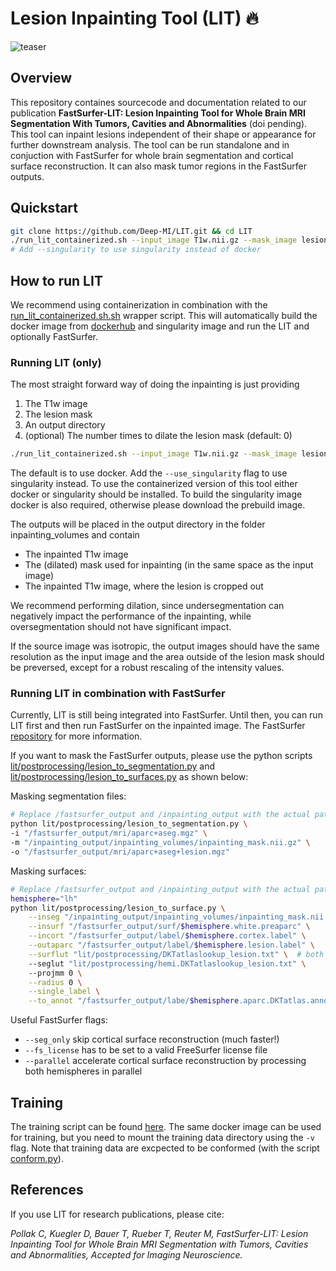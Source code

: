 # Lesion Inpainting Tool (LIT) 🔥

![teaser](https://github.com/ClePol/LIT/blob/main//doc/overview.png?raw=true)

## Overview
This repository containes sourcecode and documentation related to our publication **FastSurfer-LIT: Lesion Inpainting Tool for Whole Brain MRI Segmentation With Tumors,
Cavities and Abnormalities** (doi pending).
This tool can inpaint lesions independent of their shape or appearance for further downstream analysis. The tool can be run standalone and in conjuction with FastSurfer for whole brain segmentation and cortical surface reconstruction. It can also mask tumor regions in the FastSurfer outputs.

## Quickstart

```bash
git clone https://github.com/Deep-MI/LIT.git && cd LIT
./run_lit_containerized.sh --input_image T1w.nii.gz --mask_image lesion_mask.nii.gz --output_directory output_directory
# Add --singularity to use singularity instead of docker
```

## How to run LIT

We recommend using containerization in combination with the [run_lit_containerized.sh.sh](run_lit_containerized.sh.sh) wrapper script.
This will automatically build the docker image from [dockerhub](https://hub.docker.com/r/deepmi/lit) and singularity image and run the LIT and optionally FastSurfer.


### Running LIT (only)

The most straight forward way of doing the inpainting is just providing 
1. The T1w image
2. The lesion mask
3. An output directory
4. (optional) The number times to dilate the lesion mask (default: 0)

```bash
./run_lit_containerized.sh --input_image T1w.nii.gz --mask_image lesion_mask.nii.gz --output_directory output_directory --dilate 2
```
The default is to use docker. Add the `--use_singularity` flag to use singularity instead. To use the containerized version of this tool either docker or singularity should be installed. To build the singularity image docker is also required, otherwise please download the prebuild image.


The outputs will be placed in the output directory in the folder inpainting_volumes and contain
- The inpainted T1w image
- The (dilated) mask used for inpainting (in the same space as the input image)
- The inpainted T1w image, where the lesion is cropped out

We recommend performing dilation, since undersegmentation can negatively impact the performance of the inpainting, while oversegmentation should not have significant impact.


If the source image was isotropic, the output images should have the same resolution as the input image and the area outside of the lesion mask should be preversed, except for a robust rescaling of the intensity values.


### Running LIT in combination with FastSurfer

Currently, LIT is still being integrated into FastSurfer. Until then, you can run LIT first and then run FastSurfer on the inpainted image.
The FastSurfer [repository](https://github.com/deep-mi/FastSurfer) for more information.

If you want to mask the FastSurfer outputs, please use the python scripts [lit/postprocessing/lesion_to_segmentation.py](lit/postprocessing/lesion_to_segmentation.py) and [lit/postprocessing/lesion_to_surfaces.py](lit/postprocessing/lesion_to_surfaces.py) as shown below:



Masking segmentation files:

```bash
# Replace /fastsurfer_output and /inpainting_output with the actual paths
python lit/postprocessing/lesion_to_segmentation.py \
-i "/fastsurfer_output/mri/aparc+aseg.mgz" \
-m "/inpainting_output/inpainting_volumes/inpainting_mask.nii.gz" \
-o "/fastsurfer_output/mri/aparc+aseg+lesion.mgz"
```


Masking surfaces:

```bash
# Replace /fastsurfer_output and /inpainting_output with the actual paths
hemisphere="lh"
python lit/postprocessing/lesion_to_surface.py \
    --inseg "/inpainting_output/inpainting_volumes/inpainting_mask.nii.gz" \
    --insurf "/fastsurfer_output/surf/$hemisphere.white.preaparc" \
    --incort "/fastsurfer_output/label/$hemisphere.cortex.label" \
    --outaparc "/fastsurfer_output/label/$hemisphere.lesion.label" \
    --surflut "lit/postprocessing/DKTatlaslookup_lesion.txt" \  # both lookup files are in the repository
    --seglut "lit/postprocessing/hemi.DKTatlaslookup_lesion.txt" \ 
    --projmm 0 \
    --radius 0 \
    --single_label \
    --to_annot "/fastsurfer_output/labe/$hemisphere.aparc.DKTatlas.annot"
```

Useful FastSurfer flags:
- `--seg_only` skip cortical surface reconstruction (much faster!)
- `--fs_license` has to be set to a valid FreeSurfer license file
- `--parallel` accelerate cortical surface reconstruction by processing both hemispheres in parallel



## Training

The training script can be found [here](lit/train_ddpm.py). The same docker image can be used for training, but you need to mount the training data directory using the `-v` flag. Note that training data are excpected to be conformed (with the script [conform.py](lit/data/conform.py)).

## References

If you use LIT for research publications, please cite:

_Pollak C, Kuegler D, Bauer T, Rueber T, Reuter M, FastSurfer-LIT: Lesion Inpainting Tool for Whole Brain MRI Segmentation with Tumors, Cavities and Abnormalities, Accepted for Imaging Neuroscience._
